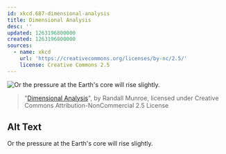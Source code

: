 ```yaml
---
id: xkcd.687-dimensional-analysis
title: Dimensional Analysis
desc: ''
updated: 1263196800000
created: 1263196800000
sources:
  - name: xkcd
    url: 'https://creativecommons.org/licenses/by-nc/2.5/'
    license: Creative Commons 2.5
---
```

![Or the pressure at the Earth's core will rise slightly.](https://imgs.xkcd.com/comics/dimensional_analysis.png)
> "[Dimensional Analysis](https://xkcd.com/687/)", by Randall Munroe, licensed under Creative Commons Attribution-NonCommercial 2.5 License

## Alt Text
Or the pressure at the Earth's core will rise slightly.
